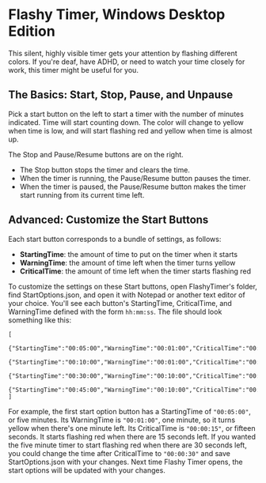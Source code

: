 # Flashy Timer, Windows Desktop Edition

This silent, highly visible timer gets your attention by flashing different colors.
If you're deaf, have ADHD, or need to watch your time closely for work, this timer might be useful for you.

## The Basics: Start, Stop, Pause, and Unpause

Pick a start button on the left to start a timer with the number of minutes indicated.
Time will start counting down. The color will change to yellow when time is low,
and will start flashing red and yellow when time is almost up.

The Stop and Pause/Resume buttons are on the right.
* The Stop button stops the timer and clears the time.
* When the timer is running, the Pause/Resume button pauses the timer.
* When the timer is paused, the Pause/Resume button makes the timer start running from its current time left.

## Advanced: Customize the Start Buttons

Each start button corresponds to a bundle of settings, as follows:
* **StartingTime**: the amount of time to put on the timer when it starts
* **WarningTime**: the amount of time left when the timer turns yellow
* **CriticalTime**: the amount of time left when the timer starts flashing red

To customize the settings on these Start buttons, open FlashyTimer's folder, find StartOptions.json,
and open it with Notepad or another text editor of your choice. You'll see each button's StartingTime, CriticalTime,
and WarningTime defined with the form `hh:mm:ss`. The file should look something like this:

    [
      	{"StartingTime":"00:05:00","WarningTime":"00:01:00","CriticalTime":"00:00:15"},
      	{"StartingTime":"00:10:00","WarningTime":"00:01:00","CriticalTime":"00:00:15"},
      	{"StartingTime":"00:30:00","WarningTime":"00:10:00","CriticalTime":"00:01:00"},
      	{"StartingTime":"00:45:00","WarningTime":"00:10:00","CriticalTime":"00:01:00"}
    ]

For example, the first start option button has a StartingTime of `"00:05:00"`, or five minutes.
Its WarningTime is `"00:01:00"`, one minute, so it turns yellow when there's one minute left.
Its CriticalTime is `"00:00:15"`, or fifteen seconds. It starts flashing red when there are 15 seconds left.
If you wanted the five minute timer to start flashing red when there are 30 seconds left, you could change the time after CriticalTime to `"00:00:30"` and save StartOptions.json with your changes. Next time Flashy Timer opens, the start options will be updated with your changes.
